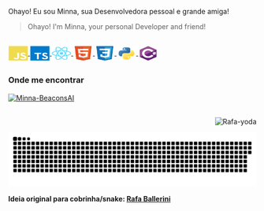 Ohayo! Eu sou Minna, sua Desenvolvedora pessoal e grande amiga! 
> Ohayo! I'm Minna, your personal Developer and friend!

<a href="https://github.com/MinnaTheQueen">
<div style="display: inline_block;"><br>
  <img align="center" alt="Rafa-JS" height="30" width="40" src="https://raw.githubusercontent.com/devicons/devicon/master/icons/javascript/javascript-plain.svg">
  <img align="center" alt="Minna-TS" height="30" width="40" src="https://raw.githubusercontent.com/devicons/devicon/master/icons/typescript/typescript-plain.svg">
  <img align="center" alt="Rafa-React" height="30" width="40" src="https://raw.githubusercontent.com/devicons/devicon/master/icons/react/react-original.svg">
  <img align="center" alt="Rafa-HTML" height="30" width="40" src="https://raw.githubusercontent.com/devicons/devicon/master/icons/html5/html5-original.svg">
  <img align="center" alt="Rafa-CSS" height="30" width="40" src="https://raw.githubusercontent.com/devicons/devicon/master/icons/css3/css3-original.svg">
  <img align="center" alt="Rafa-Python" height="30" width="40" src="https://raw.githubusercontent.com/devicons/devicon/master/icons/python/python-original.svg">
  <img align="center" alt="Rafa-Csharp" height="30" width="40" src="https://raw.githubusercontent.com/devicons/devicon/master/icons/csharp/csharp-original.svg">
</div>
</a>
  
##
  
### Onde me encontrar

<a href="https://beacons.ai/minnathequeen"><img align="center" alt="Minna-BeaconsAI" height="40" width="40" src="https://assets-global.website-files.com/61734ecee390bd3fe4fbfbb4/61781d41c3877eeabed4d7b7_icon-beacons-circle.svg" /></a>
<!-- <a href="https://stepha.xyz"><img align="center" alt="Stepha-XYZ" height="40" width="40" src="#" /></a> -->
<!-- STEPHA.XYZ WILL BE ADDED SOON AND MIYU STORE TOO -->

<div style="display: inline_block;"><br>
  
  <img align="right" alt="Rafa-yoda" height="auto" width="auto" src="https://chaos-web.vercel.app/api/img/hug/random.gif">
  
</div>

##

<div>
  
  [![Snake animation](https://github.com/MKIsHereOficial/MKIsHereOficial/blob/output/github-contribution-grid-snake.svg)](https://github.com/MKIsHereOficial/MKIsHereOficial)
  
</div>
  
<footer>
  <b>Ideia original para cobrinha/snake: <a href="https://github.com/rafaballerini">Rafa Ballerini</a></b>
</footer>
